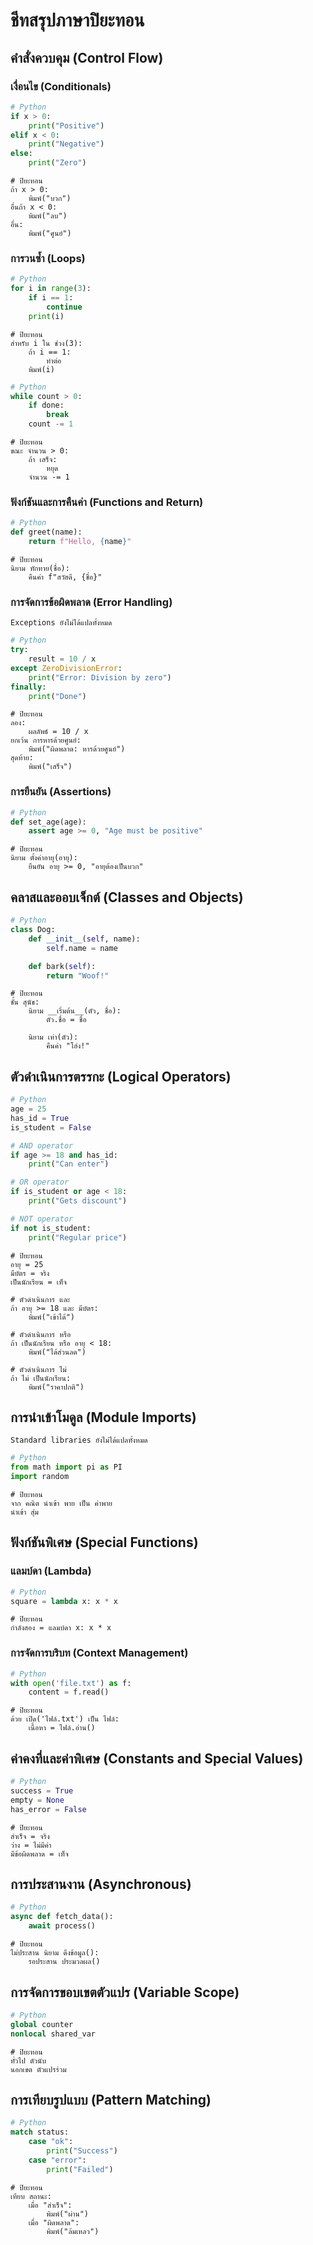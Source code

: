 # ชีทสรุปภาษาปิยะทอน

## คำสั่งควบคุม (Control Flow)

### เงื่อนไข (Conditionals)

```python
# Python
if x > 0:
    print("Positive")
elif x < 0:
    print("Negative")
else:
    print("Zero")
```

```piyathon
# ปิยะทอน
ถ้า x > 0:
    พิมพ์("บวก")
อื่นถ้า x < 0:
    พิมพ์("ลบ")
อื่น:
    พิมพ์("ศูนย์")
```

### การวนซ้ำ (Loops)

```python
# Python
for i in range(3):
    if i == 1:
        continue
    print(i)
```

```piyathon
# ปิยะทอน
สำหรับ i ใน ช่วง(3):
    ถ้า i == 1:
        ทำต่อ
    พิมพ์(i)
```

```python
# Python
while count > 0:
    if done:
        break
    count -= 1
```

```piyathon
# ปิยะทอน
ขณะ จำนวน > 0:
    ถ้า เสร็จ:
        หยุด
    จำนวน -= 1
```

### ฟังก์ชันและการคืนค่า (Functions and Return)

```python
# Python
def greet(name):
    return f"Hello, {name}"
```

```piyathon
# ปิยะทอน
นิยาม ทักทาย(ชื่อ):
    คืนค่า f"สวัสดี, {ชื่อ}"
```

### การจัดการข้อผิดพลาด (Error Handling)

```{note}
Exceptions ยังไม่ได้แปลทั้งหมด
```

```python
# Python
try:
    result = 10 / x
except ZeroDivisionError:
    print("Error: Division by zero")
finally:
    print("Done")
```

```piyathon
# ปิยะทอน
ลอง:
    ผลลัพธ์ = 10 / x
ยกเว้น การหารด้วยศูนย์:
    พิมพ์("ผิดพลาด: หารด้วยศูนย์")
สุดท้าย:
    พิมพ์("เสร็จ")
```

### การยืนยัน (Assertions)

```python
# Python
def set_age(age):
    assert age >= 0, "Age must be positive"
```

```piyathon
# ปิยะทอน
นิยาม ตั้งค่าอายุ(อายุ):
    ยืนยัน อายุ >= 0, "อายุต้องเป็นบวก"
```

## คลาสและออบเจ็กต์ (Classes and Objects)

```python
# Python
class Dog:
    def __init__(self, name):
        self.name = name

    def bark(self):
        return "Woof!"
```

```piyathon
# ปิยะทอน
ชั้น สุนัข:
    นิยาม __เริ่มต้น__(ตัว, ชื่อ):
        ตัว.ชื่อ = ชื่อ

    นิยาม เห่า(ตัว):
        คืนค่า "โฮ่ง!"
```

## ตัวดำเนินการตรรกะ (Logical Operators)

```python
# Python
age = 25
has_id = True
is_student = False

# AND operator
if age >= 18 and has_id:
    print("Can enter")

# OR operator
if is_student or age < 18:
    print("Gets discount")

# NOT operator
if not is_student:
    print("Regular price")
```

```piyathon
# ปิยะทอน
อายุ = 25
มีบัตร = จริง
เป็นนักเรียน = เท็จ

# ตัวดำเนินการ และ
ถ้า อายุ >= 18 และ มีบัตร:
    พิมพ์("เข้าได้")

# ตัวดำเนินการ หรือ
ถ้า เป็นนักเรียน หรือ อายุ < 18:
    พิมพ์("ได้ส่วนลด")

# ตัวดำเนินการ ไม่
ถ้า ไม่ เป็นนักเรียน:
    พิมพ์("ราคาปกติ")
```

## การนำเข้าโมดูล (Module Imports)

```{note}
Standard libraries ยังไม่ได้แปลทั้งหมด
```

```python
# Python
from math import pi as PI
import random
```

```piyathon
# ปิยะทอน
จาก คณิต นำเข้า พาย เป็น ค่าพาย
นำเข้า สุ่ม
```

## ฟังก์ชันพิเศษ (Special Functions)

### แลมบ์ดา (Lambda)

```python
# Python
square = lambda x: x * x
```

```piyathon
# ปิยะทอน
กำลังสอง = แลมบ์ดา x: x * x
```

### การจัดการบริบท (Context Management)

```python
# Python
with open('file.txt') as f:
    content = f.read()
```

```piyathon
# ปิยะทอน
ด้วย เปิด('ไฟล์.txt') เป็น ไฟล์:
    เนื้อหา = ไฟล์.อ่าน()
```

## ค่าคงที่และค่าพิเศษ (Constants and Special Values)

```python
# Python
success = True
empty = None
has_error = False
```

```piyathon
# ปิยะทอน
สำเร็จ = จริง
ว่าง = ไม่มีค่า
มีข้อผิดพลาด = เท็จ
```

## การประสานงาน (Asynchronous)

```python
# Python
async def fetch_data():
    await process()
```

```piyathon
# ปิยะทอน
ไม่ประสาน นิยาม ดึงข้อมูล():
    รอประสาน ประมวลผล()
```

## การจัดการขอบเขตตัวแปร (Variable Scope)

```python
# Python
global counter
nonlocal shared_var
```

```piyathon
# ปิยะทอน
ทั่วไป ตัวนับ
นอกเขต ตัวแปรร่วม
```

## การเทียบรูปแบบ (Pattern Matching)

```python
# Python
match status:
    case "ok":
        print("Success")
    case "error":
        print("Failed")
```

```piyathon
# ปิยะทอน
เทียบ สถานะ:
    เมื่อ "สำเร็จ":
        พิมพ์("ผ่าน")
    เมื่อ "ผิดพลาด":
        พิมพ์("ล้มเหลว")
```

